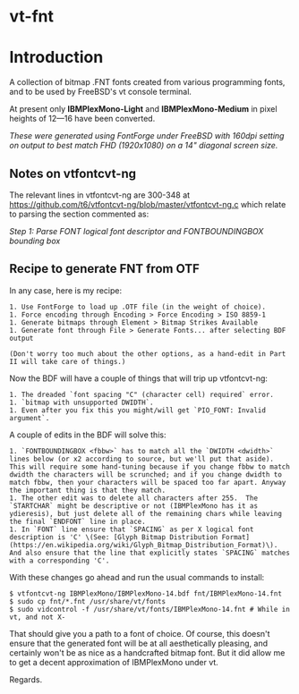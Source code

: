 # vt-fnt

# Introduction

A collection of bitmap .FNT fonts created from various programming fonts, and to be used by FreeBSD's vt console terminal.

At present only **IBMPlexMono-Light** and **IBMPlexMono-Medium** in pixel heights of 12&#8212;16 have been converted.

_These were generated using FontForge under FreeBSD with 160dpi setting on output to best match FHD (1920x1080) on a 14" diagonal screen size._

## Notes on vtfontcvt-ng

The relevant lines in vtfontcvt-ng are 300-348 at https://github.com/t6/vtfontcvt-ng/blob/master/vtfontcvt-ng.c which relate to parsing the section commented as:


_Step 1: Parse FONT logical font descriptor and FONTBOUNDINGBOX bounding box_

## Recipe to generate FNT from OTF

In any case, here is my recipe:

    1. Use FontForge to load up .OTF file (in the weight of choice).
    1. Force encoding through Encoding > Force Encoding > ISO 8859-1
    1. Generate bitmaps through Element > Bitmap Strikes Available
    1. Generate font through File > Generate Fonts... after selecting BDF output
    
    (Don't worry too much about the other options, as a hand-edit in Part II will take care of things.)

Now the BDF will have a couple of things that will trip up vtfontcvt-ng:

    1. The dreaded `font spacing "C" (character cell) required` error.
    1. `bitmap with unsupported DWIDTH`.
    1. Even after you fix this you might/will get `PIO_FONT: Invalid argument`.

A couple of edits in the BDF will solve this:

    1. `FONTBOUNDINGBOX <fbbw>` has to match all the `DWIDTH <dwidth>` lines below (or x2 according to source, but we'll put that aside). This will require some hand-tuning because if you change fbbw to match dwidth the characters will be scrunched; and if you change dwidth to match fbbw, then your characters will be spaced too far apart. Anyway the important thing is that they match.
    1. The other edit was to delete all characters after 255.  The `STARTCHAR` might be descriptive or not (IBMPlexMono has it as ydieresis), but just delete all of the remaining chars while leaving the final `ENDFONT` line in place.
    1. In `FONT` line ensure that `SPACING` as per X logical font description is 'C' \(See: [Glyph Bitmap Distribution Format](https://en.wikipedia.org/wiki/Glyph_Bitmap_Distribution_Format)\).  And also ensure that the line that explicitly states `SPACING` matches with a corresponding 'C'.

With these changes go ahead and run the usual commands to install:

```
$ vtfontcvt-ng IBMPlexMono/IBMPlexMono-14.bdf fnt/IBMPlexMono-14.fnt
$ sudo cp fnt/*.fnt /usr/share/vt/fonts
$ sudo vidcontrol -f /usr/share/vt/fonts/IBMPlexMono-14.fnt # While in vt, and not X-
```

That should give you a path to a font of choice.  Of course, this doesn't ensure that the generated font will be at all aesthetically pleasing, and certainly won't be as nice as a handcrafted bitmap font.  But it did allow me to get a decent approximation of IBMPlexMono under vt.

Regards.
